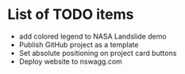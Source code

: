 
# List of TODO items

- add colored legend to NASA Landslide demo
- Publish GitHub project as a template
- Set absolute positioning on project card buttons
- Deploy website to nswagg.com
